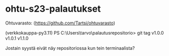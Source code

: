 # ohtu-s23-palautukset

Ohtuvarasto: (https://github.com/Tartsi/ohtuvarasto)

(verkkokauppa-py3.11) PS C:\Users\tarvo\palautusrepositorio> git tag
v1.0.0
v1.0.1
v1.1.0

Jostain syystä eivät näy repositoriossa kun tein terminaalista?
